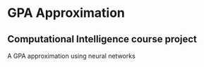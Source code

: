 # GPA Approximation

## Computational Intelligence course project
A GPA approximation using neural networks